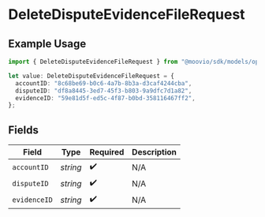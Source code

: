# DeleteDisputeEvidenceFileRequest

## Example Usage

```typescript
import { DeleteDisputeEvidenceFileRequest } from "@moovio/sdk/models/operations";

let value: DeleteDisputeEvidenceFileRequest = {
  accountID: "8c68be69-b0c6-4a7b-8b3a-d3caf4244cba",
  disputeID: "df8a8445-3ed7-45f3-b803-9a9dfc7d1a82",
  evidenceID: "59e81d5f-ed5c-4f87-b0bd-358116467ff2",
};
```

## Fields

| Field              | Type               | Required           | Description        |
| ------------------ | ------------------ | ------------------ | ------------------ |
| `accountID`        | *string*           | :heavy_check_mark: | N/A                |
| `disputeID`        | *string*           | :heavy_check_mark: | N/A                |
| `evidenceID`       | *string*           | :heavy_check_mark: | N/A                |
